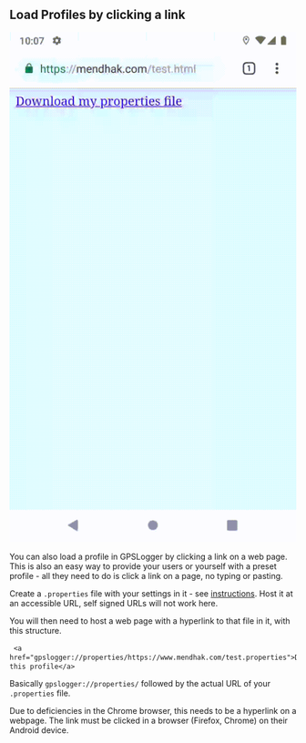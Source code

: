 
## Load Profiles by clicking a link

 ![profilesdemo](images/19a_from_link_2.gif)
 
 You can also load a profile in GPSLogger by clicking a link on a web page.  This is also an easy way to provide your users or yourself with a preset profile - all they need to do is click a link on a page, no typing or pasting.
 
 Create a `.properties` file with your settings in it - see [instructions](#saveyourcurrentsettingsasaprofile).  Host it at an accessible URL, self signed URLs will not work here.
 
 You will then need to host a web page with a hyperlink to that file in it, with this structure. 
 
     <a href="gpslogger://properties/https://www.mendhak.com/test.properties">Download this profile</a>
     
Basically `gpslogger://properties/` followed by the actual URL of your `.properties` file. 

Due to deficiencies in the Chrome browser, this needs to be a hyperlink on a webpage.  The link must be clicked in a browser (Firefox, Chrome) on their Android device.     

